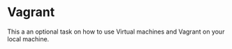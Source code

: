 # Vagrant

This a an optional task on how to use Virtual machines and Vagrant on your local machine.